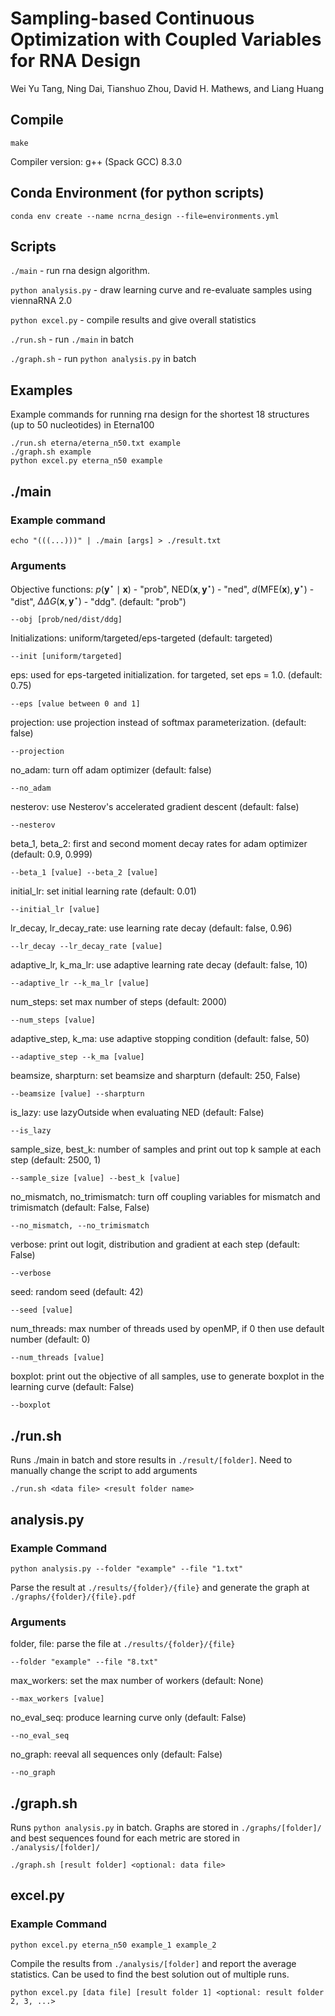 # Sampling-based Continuous Optimization with Coupled Variables for RNA Design
Wei Yu Tang, Ning Dai, Tianshuo Zhou, David H. Mathews, and Liang Huang

## Compile
```
make
```
Compiler version: g++ (Spack GCC) 8.3.0

## Conda Environment (for python scripts)
`conda env create --name ncrna_design --file=environments.yml`

## Scripts
`./main` - run rna design algorithm.

`python analysis.py` - draw learning curve and re-evaluate samples using viennaRNA 2.0

`python excel.py` - compile results and give overall statistics

`./run.sh` - run `./main` in batch

`./graph.sh` - run `python analysis.py` in batch

## Examples
Example commands for running rna design for the shortest 18 structures (up to 50 nucleotides) in Eterna100
```
./run.sh eterna/eterna_n50.txt example
./graph.sh example
python excel.py eterna_n50 example
```

## ./main
### Example command
```
echo "(((...)))" | ./main [args] > ./result.txt
```

### Arguments

Objective functions: $p(\mathbf{y}^\star \mid \mathbf{x})$ - "prob", $\text{NED}(\mathbf{x}, \mathbf{y}^\star)$ - "ned", $d(\text{MFE}(\mathbf{x}), \mathbf{y}^\star)$ - "dist", $\Delta\Delta G(\mathbf{x}, \mathbf{y}^\star)$ - "ddg". (default: "prob")
```
--obj [prob/ned/dist/ddg]
```

Initializations: uniform/targeted/eps-targeted (default: targeted)
```
--init [uniform/targeted]
```

eps: used for eps-targeted initialization. for targeted, set eps = 1.0.  (default: 0.75)
```
--eps [value between 0 and 1]
```

projection: use projection instead of softmax parameterization. (default: false)
```
--projection
```

no_adam: turn off adam optimizer (default: false)
```
--no_adam
```

nesterov: use Nesterov's accelerated gradient descent (default: false)
```
--nesterov
```

beta_1, beta_2: first and second moment decay rates for adam optimizer (default: 0.9, 0.999)
```
--beta_1 [value] --beta_2 [value]
```

initial_lr: set initial learning rate (default: 0.01)
```
--initial_lr [value]
```

lr_decay, lr_decay_rate: use learning rate decay (default: false, 0.96)
```
--lr_decay --lr_decay_rate [value]
```

adaptive_lr, k_ma_lr: use adaptive learning rate decay (default: false, 10)
```
--adaptive_lr --k_ma_lr [value]
```

num_steps: set max number of steps (default: 2000)
```
--num_steps [value]
```

adaptive_step, k_ma: use adaptive stopping condition (default: false, 50)
```
--adaptive_step --k_ma [value]
```

beamsize, sharpturn: set beamsize and sharpturn (default: 250, False)
```
--beamsize [value] --sharpturn
```

is_lazy: use lazyOutside when evaluating NED (default: False)
```
--is_lazy
```

sample_size, best_k: number of samples and print out top k sample at each step (default: 2500, 1)
```
--sample_size [value] --best_k [value]
```

no_mismatch, no_trimismatch: turn off coupling variables for mismatch and trimismatch (default: False, False)
```
--no_mismatch, --no_trimismatch
```

verbose: print out logit, distribution and gradient at each step (default: False)
```
--verbose
```

seed: random seed (default: 42)
```
--seed [value]
```

num_threads: max number of threads used by openMP, if 0 then use default number (default: 0)
```
--num_threads [value]
```

boxplot: print out the objective of all samples, use to generate boxplot in the learning curve (default: False)
```
--boxplot
```

## ./run.sh
Runs ./main in batch and store results in `./result/[folder]`. Need to manually change the script to add arguments
```
./run.sh <data file> <result folder name>
```

## analysis.py

### Example Command
```
python analysis.py --folder "example" --file "1.txt"
```
Parse the result at `./results/{folder}/{file}` and generate the graph at `./graphs/{folder}/{file}.pdf`

### Arguments
folder, file: parse the file at `./results/{folder}/{file}`
```
--folder "example" --file "8.txt"
```

max_workers: set the max number of workers (default: None)
```
--max_workers [value]
```

no_eval_seq: produce learning curve only (default: False)
```
--no_eval_seq
```

no_graph: reeval all sequences only (default: False)
```
--no_graph
```

## ./graph.sh
Runs `python analysis.py` in batch. Graphs are stored in `./graphs/[folder]/` and best sequences found for each metric are stored in `./analysis/[folder]/`
```
./graph.sh [result folder] <optional: data file>
```

## excel.py
### Example Command
```
python excel.py eterna_n50 example_1 example_2
```
Compile the results from `./analysis/[folder]` and report the average statistics. Can be used to find the best solution out of multiple runs.
```
python excel.py [data file] [result folder 1] <optional: result folder 2, 3, ...>
```